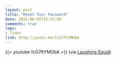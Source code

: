 ```yaml
---
layout: post
title: "Reset Your Password"
date: 2012-06-05T15:23:00
comments: true
tags:
- links
link: http://youtu.be/fcG7ftYMObA
---
```

{{< youtube fcG7ftYMObA >}}
(via [Laughing Squid](http://laughingsquid.com/reset-your-password-a-funny-video-about-changing-your-password/ "Laughing Squid"))
